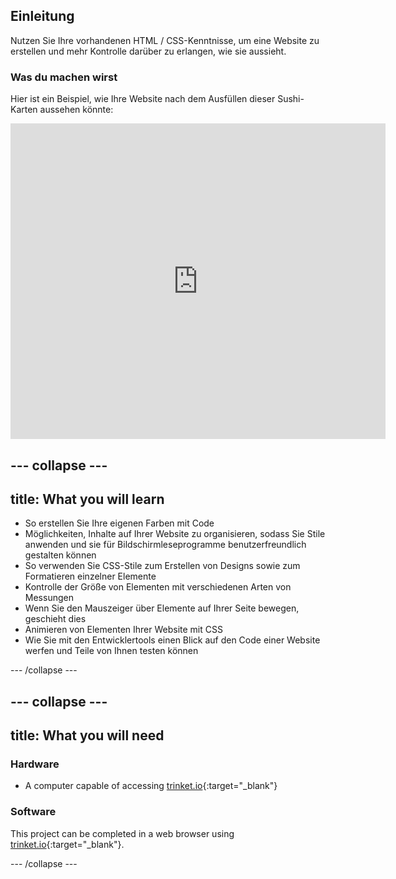 ## Einleitung

Nutzen Sie Ihre vorhandenen HTML / CSS-Kenntnisse, um eine Website zu erstellen und mehr Kontrolle darüber zu erlangen, wie sie aussieht.

### Was du machen wirst

Hier ist ein Beispiel, wie Ihre Website nach dem Ausfüllen dieser Sushi-Karten aussehen könnte:

<div class="trinket">
  <iframe src="https://trinket.io/embed/html/0e7f7e6713?outputOnly=true&start=result" width="600" height="505" frameborder="0" marginwidth="0" marginheight="0" allowfullscreen>
  </iframe>
</div>

## \--- collapse \---

## title: What you will learn

+ So erstellen Sie Ihre eigenen Farben mit Code
+ Möglichkeiten, Inhalte auf Ihrer Website zu organisieren, sodass Sie Stile anwenden und sie für Bildschirmleseprogramme benutzerfreundlich gestalten können
+ So verwenden Sie CSS-Stile zum Erstellen von Designs sowie zum Formatieren einzelner Elemente
+ Kontrolle der Größe von Elementen mit verschiedenen Arten von Messungen
+ Wenn Sie den Mauszeiger über Elemente auf Ihrer Seite bewegen, geschieht dies
+ Animieren von Elementen Ihrer Website mit CSS
+ Wie Sie mit den Entwicklertools einen Blick auf den Code einer Website werfen und Teile von Ihnen testen können

\--- /collapse \---

## \--- collapse \---

## title: What you will need

### Hardware

+ A computer capable of accessing [trinket.io](https://trinket.io){:target="_blank"}

### Software

This project can be completed in a web browser using [trinket.io](https://trinket.io){:target="_blank"}.

\--- /collapse \---